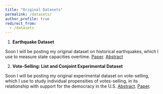 ```yaml
---
title: "Original Datasets"
permalink: /datasets/
author_profile: true
redirect_from:
  - /datasets
---
```


1. **Earthquake Dataset**

Soon I will be posting my original dataset on historical earthquakes, which I use to measure state capacities overtime. [Paper](https://github.com/hbahamonde/Earthquake_Paper/raw/master/status.txt). [Abstract]()

2. **Vote-Selling: List and Conjoint Experimental Dataset**

Soon I will be posting my original experimental dataset on vote-selling, which I use to study individual propensities of votes-selling, in its relationship with support for the democracy in the U.S. [Abstract](https://github.com/hbahamonde/Vote_Selling/blob/master/abstract.txt). [Paper](https://github.com/hbahamonde/Vote_Selling/blob/master/Bahamonde_VoteSellingUS.pdf).
